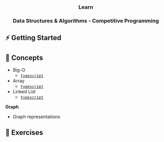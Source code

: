 <h3 align="center">Learn</h3>

<h3 align="center">Data Structures & Algorithms - Competitive Programming</h3>

## ⚡ Getting Started

## 📙 Concepts

* Big-O
  * [`typescript`](concepts/typescript/big-o.md)
* Array
  * [`typescript`](concepts/typescript/array.md)
* Linked List
  * [`typescript`](concepts/typescript/linked-list.md)

**Graph**

* Graph representations

## 💪 Exercises
